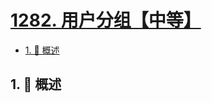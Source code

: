 # [1282. 用户分组【中等】](https://github.com/Tdahuyou/TNotes.leetcode/tree/main/notes/1282.%20%E7%94%A8%E6%88%B7%E5%88%86%E7%BB%84%E3%80%90%E4%B8%AD%E7%AD%89%E3%80%91)

<!-- region:toc -->

- [1. 📝 概述](#1--概述)

<!-- endregion:toc -->

## 1. 📝 概述
